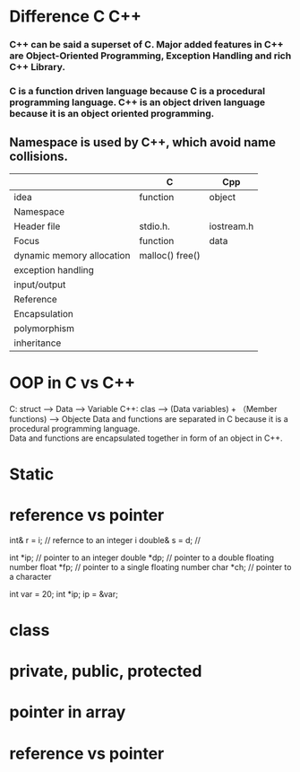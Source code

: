 # Difference C C++
### C++ can be said a superset of C. Major added features in C++ are Object-Oriented Programming, Exception Handling and rich C++ Library.
### C is a function driven language because C is a procedural programming language.	C++ is an object driven language because it is an object oriented programming.
## Namespace is used by C++, which avoid name collisions.
|             | C           | Cpp         |
| ----------- | ----------- | ----------- |
|     idea        | function    | object       |
|     Namespace        |    |         |
|     Header file      | stdio.h.   |  iostream.h       |
| Focus                |  function    | data |
| dynamic memory allocation   | malloc()  free()|         |
| exception handling  |    |         |
| input/output        |    |         |
| Reference           |    |         |
| Encapsulation       |    |         |
| polymorphism        |    |         |
| inheritance         |    |         |
# OOP in C vs C++
C:    struct —> Data                                   —> Variable
C++:  clas  —> (Data variables) + （Member functions)  —> Objecte
Data and functions are separated in C because it is a procedural programming language.	
Data and functions are encapsulated together in form of an object in C++.

# Static

# reference vs pointer

int&  r = i;   // refernce to an integer i
double& s = d; //   

int    *ip;    // pointer to an integer
double *dp;    // pointer to a double floating number 
float  *fp;    // pointer to a single floating number
char   *ch;    // pointer to a character

int  var = 20;
int *ip;
ip = &var;

# class
##

# private, public, protected

# pointer in array

# reference vs pointer




